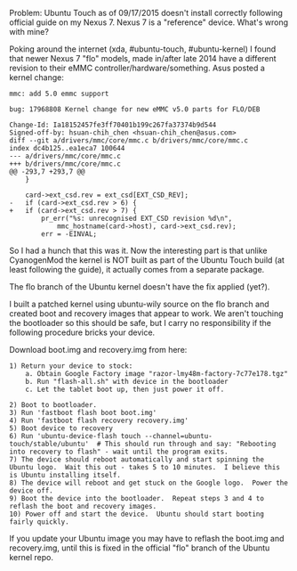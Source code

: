 Problem: Ubuntu Touch as of 09/17/2015 doesn't install correctly following official guide on my Nexus 7.  Nexus 7 is a "reference" device.  What's wrong with mine?  

Poking around the internet (xda, #ubuntu-touch, #ubuntu-kernel) I found that newer Nexus 7 "flo" models, made in/after late 2014 have a different revision to their eMMC controller/hardware/something.  Asus posted a kernel change:
```
mmc: add 5.0 emmc support

bug: 17968808 Kernel change for new eMMC v5.0 parts for FLO/DEB

Change-Id: Ia18152457fe3ff70401b199c267fa37374b9d544
Signed-off-by: hsuan-chih_chen <hsuan-chih_chen@asus.com>
diff --git a/drivers/mmc/core/mmc.c b/drivers/mmc/core/mmc.c
index dc4b125..ea1eca7 100644
--- a/drivers/mmc/core/mmc.c
+++ b/drivers/mmc/core/mmc.c
@@ -293,7 +293,7 @@
 	}
 
 	card->ext_csd.rev = ext_csd[EXT_CSD_REV];
-	if (card->ext_csd.rev > 6) {
+	if (card->ext_csd.rev > 7) {
 		pr_err("%s: unrecognised EXT_CSD revision %d\n",
 			mmc_hostname(card->host), card->ext_csd.rev);
 		err = -EINVAL;
```
So I had a hunch that this was it.  Now the interesting part is that unlike CyanogenMod the kernel is NOT built as part of the Ubuntu Touch build (at least following the guide), it actually comes from a separate package.  

The flo branch of the Ubuntu kernel doesn't have the fix applied (yet?).  

I built a patched kernel using ubuntu-wily source on the flo branch and created boot and recovery images that appear to work.  We aren't touching the bootloader so this should be safe, but I carry no responsibility if the following procedure bricks your device.

Download boot.img and recovery.img from here: 

```
1) Return your device to stock:
	a. Obtain Google Factory image "razor-lmy48m-factory-7c77e178.tgz"
	b. Run "flash-all.sh" with device in the bootloader
	c. Let the tablet boot up, then just power it off.

2) Boot to bootloader.
3) Run 'fastboot flash boot boot.img'
4) Run 'fastboot flash recovery recovery.img'
5) Boot device to recovery
6) Run 'ubuntu-device-flash touch --channel=ubuntu-touch/stable/ubuntu'  # This should run through and say: "Rebooting into recovery to flash" - wait until the program exits.
7) The device should reboot automatically and start spinning the Ubuntu logo.  Wait this out - takes 5 to 10 minutes.  I believe this is Ubuntu installing itself.
8) The device will reboot and get stuck on the Google logo.  Power the device off.
9) Boot the device into the bootloader.  Repeat steps 3 and 4 to reflash the boot and recovery images.
10) Power off and start the device.  Ubuntu should start booting fairly quickly.
```

If you update your Ubuntu image you may have to reflash the boot.img and recovery.img, until this is fixed in the official "flo" branch of the Ubuntu kernel repo.
